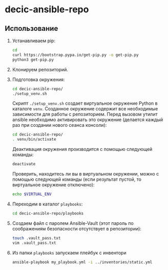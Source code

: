 # decic-ansible-repo

## Использование

1. Устанавливаем pip:

    ```bash
    cd
    curl https://bootstrap.pypa.io/get-pip.py -o get-pip.py
    python3 get-pip.py
    ```

2. Клонируем репозиторий.

3. Подготовка окружения:

    ```bash
    cd decic-ansible-repo/
    ./setup_venv.sh
    ```

    Скрипт `./setup_venv.sh` создает виртуальное окружение Python в каталоге `venv`. Созданное окружение содержит все необходимые зависимости для работы с репозиторием. Перед вызовом утилит ansible необходимо активировать это окружение (делается каждый раз при создании нового сеанса консоли):

    ```bash
    cd decic-ansible-repo/
    . venv/bin/activate
    ```

    Деактивация окружения производится с помощью следующей команды:

    ```bash
    deactivate
    ```

    Проверить, находитесь ли вы в виртуальном окружении, можно с помощью следующей команды (если результат пустой, то виртуальное окружение отключено):

    ```bash
    echo $VIRTUAL_ENV
    ```

4. Переходим в каталог `playbooks`:

    ```bash
    cd decic-ansible-repo/playbooks
    ```

5. Создаем файл с паролем Ansible-Vault (этот пароль по соображениям безопасности отсутствует в репозитории):

    ```bash
    touch .vault_pass.txt
    vim .vault_pass.txt
    ```

6. Из папки `playbooks` запускаем плейбук с инвентори

    ```bash
    ansible-playbook my_playbook.yml -i ../inventories/static.yml
    ```
